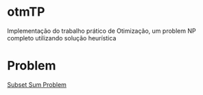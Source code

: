 # otmTP
Implementação do trabalho prático de Otimização, um problem NP completo utilizando solução heurística


# Problem
[Subset Sum Problem](https://en.wikipedia.org/wiki/Subset_sum_problem)

